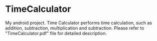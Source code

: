 TimeCalculator
==============

My android project. Time Calculator performs time calculation, such as addition, subtraction, multiplication and subtraction. Please refer to "TimeCalculator.pdf" file for detailed description.
